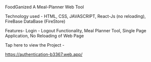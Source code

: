 FoodGanized
A Meal-Planner Web Tool

Technology used -
HTML, CSS, JAVASCRIPT,
React-Js (no reloading),
FireBase DataBase (FireStore)

Features-
Login - Logout Functionality,
Meal Planner Tool,
Single Page Application,
No Reloading of Web Page

Tap here to view the Project -

https://authentication-b3367.web.app/
